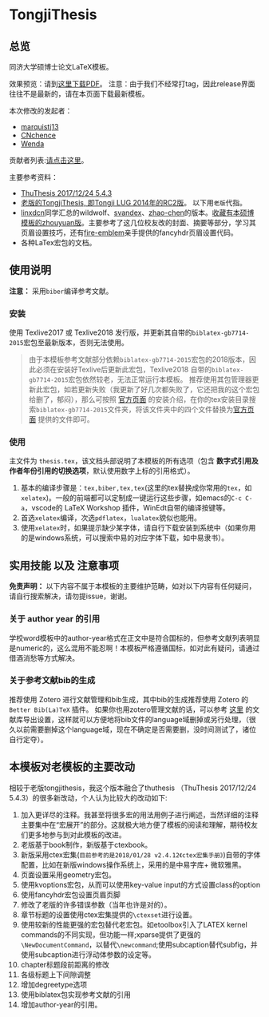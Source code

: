 # TongjiThesis
## 总览
同济大学硕博士论文LaTeX模板。

效果预览：请到[这里下载PDF](https://github.com/marquistj13/TongjiThesis/releases/latest)。
注意：由于我们不经常打tag，因此release界面往往不是最新的，请在本页面下载最新模板。

本次修改的发起者：
* [marquistj13](https://github.com/marquistj13)
* [CNchence](https://github.com/CNchence)
* [Wenda](https://github.com/Williamwenda)

贡献者列表:[请点击这里](https://github.com/marquistj13/TongjiThesis/graphs/contributors)。

主要参考资料：
* [ThuThesis 2017/12/24 5.4.3](https://github.com/xueruini/thuthesis)
* [老版的TongjiThesis, 即Tongji LUG 2014年的RC2版](https://sourceforge.net/projects/tongjithesis/)。 以下用`老版`代指。
* [linxdcn](https://github.com/linxdcn/TongjiThesis)同学汇总的wildwolf、[svandex](https://github.com/svandex/masthesis)、[zhao-chen](https://github.com/zhao-chen/TongjiThesis)的版本。[收藏有本硕博模板的zhouyuan版](https://github.com/zhouyuan/tongjithesis)。主要参考了这几位校友改的封面、摘要等部分，学习其页眉设置技巧，还有[fire-emblem](https://github.com/fire-emblem/)亲手提供的fancyhdr页眉设置代码。
* 各种LaTex宏包的文档。


## 使用说明
__注意：__ 采用`biber`编译参考文献。
### 安装
使用 Texlive2017 或 Texlive2018 发行版，并更新其自带的`biblatex-gb7714-2015`宏包至最新版本，否则无法使用。

>由于本模板参考文献部分依赖`biblatex-gb7714-2015`宏包的2018版本，因此必须在安装好Texlive后更新此宏包，Texlive2018 自带的`biblatex-gb7714-2015`宏包依然较老，无法正常运行本模板。
推荐使用其包管理器更新此宏包，如若更新失败（我更新了好几次都失败了，它还把我的这个宏包给删了，郁闷），那么可按照 [官方页面](https://github.com/hushidong/biblatex-gb7714-2015) 的安装介绍，在你的tex安装目录搜索`biblatex-gb7714-2015`文件夹，将该文件夹中的四个文件替换为[官方页面](https://github.com/hushidong/biblatex-gb7714-2015) 提供的文件即可。

### 使用
主文件为 `thesis.tex`，该文档头部说明了本模板的所有选项（包含 __数字式引用及作者年份引用的切换选项__，默认使用数字上标的引用格式）。

1. 基本的编译步骤是：`tex,biber,tex,tex`(这里的tex替换成你常用的`tex`，如`xelatex`)。一般的前端都可以定制成一键运行这些步骤，如emacs的`C-c C-a`，vscode的 LaTeX Workshop 插件，WinEdt自带的编译按键等。
1. 首选`xelatex`编译，次选`pdflatex`，`lualatex`貌似也能用。
1. 使用`xelatex`时，如果提示缺少某字体，请自行下载安装到系统中（如果你用的是windows系统，可以搜索中易的对应字体下载，如中易隶书）。


## 实用技能 以及 注意事项
__免责声明：__ 以下内容不属于本模板的主要维护范畴，如对以下内容有任何疑问，请自行搜索解决，请勿提issue，谢谢。
### 关于 author year 的引用
学校word模板中的author-year格式在正文中是符合国标的，但参考文献列表明显是numeric的，这么混用不能忍啊！本模板严格遵循国标，如对此有疑问，请通过借酒消愁等方式解决。

### 关于参考文献bib的生成
推荐使用 Zotero 进行文献管理和bib生成，其中bib的生成推荐使用 Zotero 的 `Better Bib(La)TeX` 插件。
如果你也用zotero管理文献的话，可以参考 [这里](https://marquistj13.github.io/MyBlog/2018/05/zotero-export/#%E8%B0%83%E6%95%99better-bibtex-%E6%8F%92%E4%BB%B6%E7%94%9F%E6%88%90%E7%9A%84bib%E6%96%87%E4%BB%B6%E7%9A%84field) 的文献库导出设置，这样就可以方便地将bib文件的language域删掉或另行处理，（很久以前需要删掉这个language域，现在不确定是否需要删，没时间测试了，诸位自行定夺）。

## 本模板对老模板的主要改动
相较于老版tongjithesis，我这个版本融合了thuthesis （ThuThesis 2017/12/24 5.4.3）的很多新改动，个人认为比较大的改动如下:
1. 加入更详尽的注释。我甚至将很多宏的用法用例子进行阐述，当然详细的注释主要集中在“宏展开”的部分。这就极大地方便了模板的阅读和理解，期待校友们更多地参与到对此模板的改进。
1. 老版基于book制作，新版基于ctexbook。
1. 新版采用ctex宏集(`目前参考的是2018/01/28 v2.4.12《ctex宏集手册》`)自带的字体配置，比如在新版windows操作系统上，采用的是中易字库+ 微软雅黑。
1. 页面设置采用geometry宏包。
1. 使用kvoptions宏包，从而可以使用key-value input的方式设置class的option
1. 使用fancyhdr宏包设置页眉页脚
1. 修改了老版的许多错误参数（当年也许是对的）。
1. 章节标题的设置使用ctex宏集提供的`\ctexset`进行设置。
1. 使用较新的性能更强的宏包替代老宏包。如etoolbox引入了LATEX kernel commands的不同实现，但功能一样;xparse提供了更强的`\NewDocumentCommand`，以替代`\newcommand`;使用subcaption替代subfig，并使用subcaption进行浮动体参数的设定等。
1. chapter标题段前距离的修改
1. 各级标题上下间隙调整
1. 增加degreetype选项
1. 使用biblatex包实现参考文献的引用
1. 增加author-year的引用。
